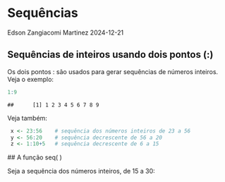 Sequências
================
Edson Zangiacomi Martinez
2024-12-21

## Sequências de inteiros usando dois pontos (:)

Os dois pontos : são usados para gerar sequências de números inteiros.
Veja o exemplo:

``` r
1:9
```

    ##      [1] 1 2 3 4 5 6 7 8 9    

Veja também:

``` r
 x <- 23:56    # sequência dos números inteiros de 23 a 56
 y <- 56:20    # sequência decrescente de 56 a 20
 z <- 1:10+5   # sequência decrescente de 6 a 15
```

\## A função seq( )

Seja a sequência dos números inteiros, de 15 a 30:
